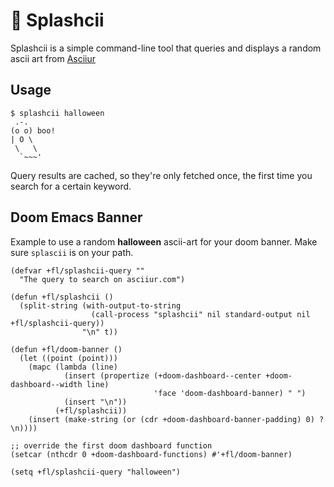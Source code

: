 # 🎨 Splashcii

Splashcii is a simple command-line tool that queries and displays a random ascii art from [Asciiur](https://www.asciiur.com/)

## Usage

```shell
$ splashcii halloween
 .-.
(o o) boo!
| O \
 \   \
  `~~~'
```

Query results are cached, so they're only fetched once, the first time you search for a certain keyword.

## Doom Emacs Banner

Example to use a random **halloween** ascii-art for your doom banner. Make sure `splascii` is on your path.

```elisp
(defvar +fl/splashcii-query ""
  "The query to search on asciiur.com")

(defun +fl/splashcii ()
  (split-string (with-output-to-string
                  (call-process "splashcii" nil standard-output nil +fl/splashcii-query))
                "\n" t))

(defun +fl/doom-banner ()
  (let ((point (point)))
    (mapc (lambda (line)
            (insert (propertize (+doom-dashboard--center +doom-dashboard--width line)
                                'face 'doom-dashboard-banner) " ")
            (insert "\n"))
          (+fl/splashcii))
    (insert (make-string (or (cdr +doom-dashboard-banner-padding) 0) ?\n))))

;; override the first doom dashboard function
(setcar (nthcdr 0 +doom-dashboard-functions) #'+fl/doom-banner)

(setq +fl/splashcii-query "halloween")
```